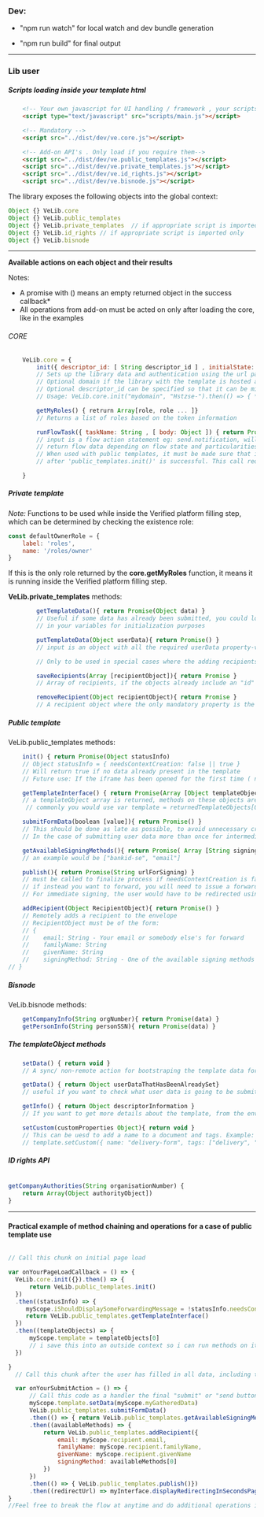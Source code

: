 ### Dev:
- "npm run watch" for local watch and dev bundle generation

- "npm run build" for final output

______________________________________

### Lib user


##### *Scripts loading inside your template html*
```html
	<!-- Your own javascript for UI handling / framework , your scripts, etc. -->
    <script type="text/javascript" src="scripts/main.js"></script>

    <!-- Mandatory -->
    <script src="../dist/dev/ve.core.js"></script>

    <!-- Add-on API's . Only load if you require them-->
	<script src="../dist/dev/ve.public_templates.js"></script>
	<script src="../dist/dev/ve.private_templates.js"></script>
	<script src="../dist/dev/ve.id_rights.js"></script>
    <script src="../dist/dev/ve.bisnode.js"></script>
```

The library exposes the following objects into the global context:

```javascript
Object {} VeLib.core
Object {} VeLib.public_templates
Object {} VeLib.private_templates  // if appropriate script is imported only
Object {} VeLib.id_rights // if appropriate script is imported only
Object {} VeLib.bisnode
```
___

**Available actions on each object and their results**

Notes:
* A promise with () means an empty returned object in the success callback*
* All operations from add-on must be acted on only after loading the core, like in the examples

###### CORE
```javascript
	VeLib.core = {
    	init({ descriptor_id: [ String descriptor_id ] , initialState: [Object ]}){ return Promise() }
        // Sets up the library data and authentication using the url params and must be called immediately
    	// Optional domain if the library with the template is hosted at your specific url
        // Optional descriptor_id can be specified so that it can be missing in the URL.
        // Usage: VeLib.core.init("mydomain", "Hstzse-").then(() => { *your code here* })

		getMyRoles() { retrurn Array[role, role ... ]}
		// Returns a list of roles based on the token information

		runFlowTask({ taskName: String , [ body: Object ]) { return Promise() }
		// input is a flow action statement eg: send.notification, will call envelopes/1oc5owc/jobs/send.notification
		// return flow data depending on flow state and particularities / integrations
		// When used with public templates, it must be made sure that it is ran only
		// after 'public_templates.init()' is successful. This call requires the envelope to be created already.

    }

```
##### Private template

<i> Note: </i> Functions to be used while inside the Verified platform filling step, which can be determined by checking the existence role:

```javascript
const defaultOwnerRole = {
	label: 'roles',
	name: '/roles/owner'
}
```
If this is the only role returned by the <b>core.getMyRoles</b> function, it means it is running inside the Verified platform filling step.

<b>VeLib.private_templates</b> methods:

```javascript
        getTemplateData(){ return Promise(Object data) }
        // Useful if some data has already been submitted, you could load this data
        // in your variables for initialization purposes

        putTemplateData(Object userData){ return Promise() }
        // input is an object with all the required userData property-value fields present

        // Only to be used in special cases where the adding recipients step needs to take place inside the Verified platform envelope creation stage. (Fills in the second step automatically)

		saveRecipients(Array [recipientObject]){ return Promise }
        // Array of recipients, if the objects already include an "id" property, they will be saved ( PUT action). Otherwise, they will be inserted.

        removeRecipient(Object recipientObject){ return Promise }
        // A recipient object where the only mandatory property is the 'id' property . Useful for cases where the template editing mode is re-opened, in conjuction with the saveRecipients method.

```
##### Public template

VeLib.public_templates methods:

```javascript
	init() { return Promise(Object statusInfo)
	// Object statusInfo = { needsContextCreation: false || true }
    // Will return true if no data already present in the template
    // Future use: If the iframe has been opened for the first time ( not forwarded)

	getTemplateInterface() { return Promise(Array [Object templateObject] ) }
	// a templateObject array is returned, methods on these objects are explained a further bit down.
   	 // commonly you would use var template = returnedTemplateObjects[0]

	submitFormData(boolean [value]){ return Promise() }
	// This should be done as late as possible, to avoid unnecessary creation of envelopes and other objects. This submits the data put into all templateObject interfaces. No remote action is done on them until this 'global' function is called.
    // In the case of submitting user data more than once for intermediary steps, it should be run in the form of submitUserData(true), to avoid the creation of a second envelope.

	getAvailableSigningMethods(){ return Promise( Array [String signingMethod] ) }
	// an example would be ["bankid-se", "email"]

	publish(){ return Promise(String urlForSigning) }
	// must be called to finalize process if needsContextCreation is false.
    // if instead you want to forward, you will need to issue a forward action instead
	// For immediate signing, the user would have to be redirected using the urlForSigning provided

	addRecipient(Object RecipientObject){ return Promise() }
	// Remotely adds a recipient to the envelope
	// RecipientObject must be of the form:
	// {
	//    email: String - Your email or somebody else's for forward
	//    familyName: String
	//    givenName: String
	//    signingMethod: String - One of the available signing methods returned by using getAvailableSigningMethods
// }

```

##### Bisnode

VeLib.bisnode methods:

```javascript
	getCompanyInfo(String orgNumber){ return Promise(data) }
	getPersonInfo(String personSSN){ return Promise(data) }
```


##### The templateObject methods

```javascript
	setData() { return void }
	// A sync/ non-remote action for bootstraping the template data for global submission (submitFormData)

	getData() { return Object userDataThatHasBeenAlreadySet}
	// useful if you want to check what user data is going to be submitted for a specific template at a specific moment

	getInfo() { return Object descriptorInformation }
	// If you want to get more details about the template, from the envelope definition. No need to call this unless you are explicitly looking for something

    setCustom(customProperties Object){ return void }
    // This can be uesd to add a name to a document and tags. Example:
    // template.setCustom({ name: "delivery-form", tags: ["delivery", "mytag"] })


```

##### ID rights API

```javascript

getCompanyAuthorities(String organisationNumber) {
    return Array(Object authorityObject])
}
```
___

#### Practical example of method chaining and operations for a case of public template use

```javascript

// Call this chunk on initial page load

var onYourPageLoadCallback = () => {
  VeLib.core.init({}).then() => {
      return VeLib.public_templates.init()
  })
  .then((statusInfo) => {
     myScope.iShouldDisplaySomeForwardingMessage = !statusInfo.needsContextCreation
     return VeLib.public_templates.getTemplateInterface()
  })
  .then((templateObjects) => {
      myScope.template = templateObjects[0]
      // i save this into an outside context so i can run methods on it when the user submits
  })

}
  // Call this chunk after the user has filled in all data, including the recipient form with all the necessary data required from a recipient,

  var onYourSubmitAction = () => {
      // Call this code as a handler the final "submit" or "send button" you provide
      myScope.template.setData(myScope.myGatheredData)
      VeLib.public_templates.submitFormData()
      .then(() => { return VeLib.public_templates.getAvailableSigningMethods() })
      .then((availableMethods) => {
          return VeLib.public_templates.addRecipient({
              email: myScope.recipient.email,
              familyName: myScope.recipient.familyName,
              givenName: myScope.recipient.givenName
              signingMethod: availableMethods[0]
          })        
      })
      .then(() => { VeLib.public_templates.publish()})
      .then((redirectUrl) => myInterface.displayRedirectingInSecondsPage(redirectUrl))
}
//Feel free to break the flow at anytime and do additional operations in/on your UI if that is needed, but make sure to maintain the order of operations.
```
